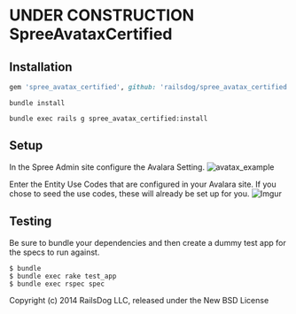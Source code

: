 UNDER CONSTRUCTION
SpreeAvataxCertified
===========


Installation
------------
```ruby
gem 'spree_avatax_certified', github: 'railsdog/spree_avatax_certified', branch: '2-4-stable'
```
```shell
bundle install
```
```shell
bundle exec rails g spree_avatax_certified:install
```


Setup
-----

In the Spree Admin site configure the Avalara Setting.
![avatax_example](https://cloud.githubusercontent.com/assets/6445334/5670974/aedc85ec-9752-11e4-9bf6-23b7433fc7ab.png)

Enter the Entity Use Codes that are configured in your Avalara site. If you chose to seed the use codes, these will already be set up for you.
![Imgur](http://i.imgur.com/nBo3E25.png)

Testing
-------

Be sure to bundle your dependencies and then create a dummy test app for the specs to run against.

    $ bundle
    $ bundle exec rake test_app
    $ bundle exec rspec spec

Copyright (c) 2014 RailsDog LLC, released under the New BSD License
